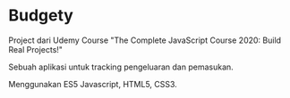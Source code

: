 # Budgety
Project dari Udemy Course "The Complete JavaScript Course 2020: Build Real Projects!"

Sebuah aplikasi untuk tracking pengeluaran dan pemasukan.

Menggunakan ES5 Javascript, HTML5, CSS3.

